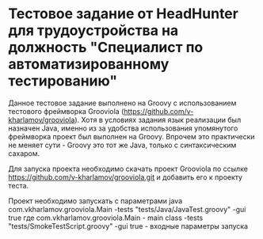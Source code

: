 # Тестовое задание от HeadHunter для трудоустройства на должность "Специалист по автоматизированному тестированию"

Данное тестовое задание выполнено на Groovy с использованием тестового фреймворка Grooviola (https://github.com/v-kharlamov/grooviola).
Хотя в условиях задания язык реализации был назначен Java, именно из за удобства использования упомянутого фреймворка проект был
выполнен на Groovy. Впрочем это практически не меняет сути - Groovy это тот же Java, только с синтаксическим сахаром.

Для запуска проекта необходимо скачать проект Grooviola по ссылке https://github.com/v-kharlamov/grooviola.git и добавить его к проекту теста.

Проект необходимо запускать с параметрами java com.vkharlamov.grooviola.Main -tests "tests/Java/JavaTest.groovy" -gui true
где com.vkharlamov.grooviola.Main - main class
    -tests "tests/SmokeTestScript.groovy" -gui true - входные параметры запуска